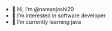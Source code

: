 - 👋 Hi, I’m @namanjoshi20
- 👀 I’m interested in software developer
- 🌱 I’m currently learning java


<!---
namanjoshi20/namanjoshi20 is a ✨ special ✨ repository because its `README.md` (this file) appears on your GitHub profile.
You can click the Preview link to take a look at your changes.
--->
